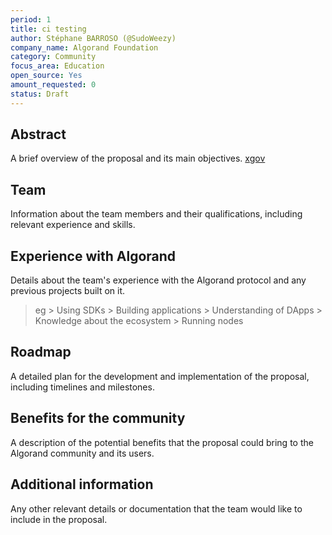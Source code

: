 ```yaml
---
period: 1
title: ci testing
author: Stéphane BARROSO (@SudoWeezy)
company_name: Algorand Foundation
category: Community
focus_area: Education
open_source: Yes
amount_requested: 0
status: Draft
---
```


## Abstract
A brief overview of the proposal and its main objectives. [xgov](xgov-1.md)

## Team
Information about the team members and their qualifications, including relevant experience and skills.

## Experience with Algorand
Details about the team's experience with the Algorand protocol and any previous projects built on it.
> eg
    > Using SDKs 
    > Building applications
    > Understanding of DApps
    > Knowledge about the ecosystem
    > Running nodes

## Roadmap
A detailed plan for the development and implementation of the proposal, including timelines and milestones.

## Benefits for the community
A description of the potential benefits that the proposal could bring to the Algorand community and its users.

## Additional information
Any other relevant details or documentation that the team would like to include in the proposal.